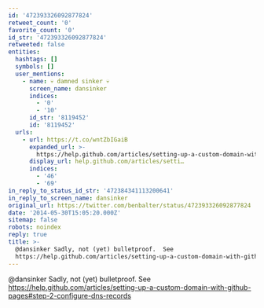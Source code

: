 ```yaml
---
id: '472393326092877824'
retweet_count: '0'
favorite_count: '0'
id_str: '472393326092877824'
retweeted: false
entities:
  hashtags: []
  symbols: []
  user_mentions:
    - name: 💀 damned sinker 💀
      screen_name: dansinker
      indices:
        - '0'
        - '10'
      id_str: '8119452'
      id: '8119452'
  urls:
    - url: https://t.co/wntZbIGaiB
      expanded_url: >-
        https://help.github.com/articles/setting-up-a-custom-domain-with-github-pages#step-2-configure-dns-records
      display_url: help.github.com/articles/setti…
      indices:
        - '46'
        - '69'
in_reply_to_status_id_str: '472384341113200641'
in_reply_to_screen_name: dansinker
original_url: https://twitter.com/benbalter/status/472393326092877824
date: '2014-05-30T15:05:20.000Z'
sitemap: false
robots: noindex
reply: true
title: >-
  @dansinker Sadly, not (yet) bulletproof.  See
  https://help.github.com/articles/setting-up-a-custom-domain-with-github-pages#step-2-configure-dns-records
---
```


@dansinker Sadly, not (yet) bulletproof.  See https://help.github.com/articles/setting-up-a-custom-domain-with-github-pages#step-2-configure-dns-records